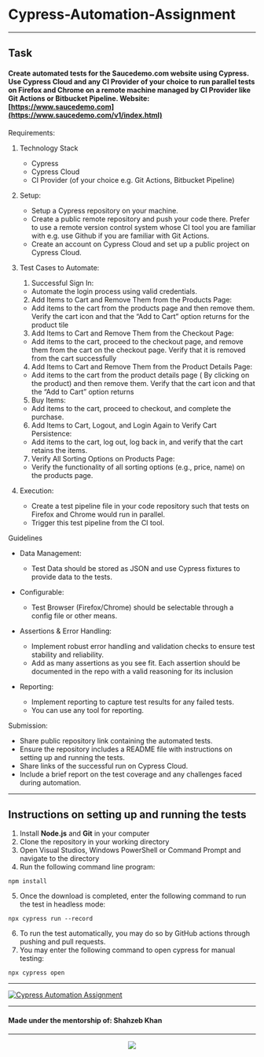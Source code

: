 # Cypress-Automation-Assignment
---
## Task

#### Create automated tests for the Saucedemo.com website using Cypress. Use Cypress Cloud and any CI Provider of your choice to run parallel tests on Firefox and Chrome on a remote machine managed by CI Provider like Git Actions or Bitbucket Pipeline.  Website: __[https://www.saucedemo.com](https://www.saucedemo.com/v1/index.html)__
Requirements:
1. Technology Stack
   - Cypress
   - Cypress Cloud
   - CI Provider (of your choice e.g. Git Actions, Bitbucket Pipeline)

2. Setup:
   - Setup a Cypress repository on your machine.
   - Create a public remote repository and push your code there. Prefer to use a remote version control system whose CI tool you are familiar with e.g. use Github if you are familiar with Git Actions.
   - Create an account on Cypress Cloud and set up a public project on Cypress Cloud.

3. Test Cases to Automate:
   1. Successful Sign In:
  	- Automate the login process using valid credentials.

   2. Add Items to Cart and Remove Them from the Products Page:
  	- Add items to the cart from the products page and then remove them. Verify the cart icon and that the “Add to Cart” option returns for the product tile

   3. Add Items to Cart and Remove Them from the Checkout Page:
  	- Add items to the cart, proceed to the checkout page, and remove them from the cart on the checkout page. Verify that it is removed from the cart successfully

   4. Add Items to Cart and Remove Them from the Product Details Page:
  	- Add items to the cart from the product details page ( By clicking on the product)  and then remove them. Verify that the cart icon and that the “Add to Cart” option returns

   5. Buy Items:
  	- Add items to the cart, proceed to checkout, and complete the purchase.

   6. Add Items to Cart, Logout, and Login Again to Verify Cart Persistence:
  	- Add items to the cart, log out, log back in, and verify that the cart retains the items.

   7. Verify All Sorting Options on Products Page:
  	- Verify the functionality of all sorting options (e.g., price, name) on the products page.

4. Execution:
   - Create a test pipeline file in your code repository such that tests on Firefox and Chrome would run in parallel.
   - Trigger this test pipeline from the CI tool.

Guidelines

- Data Management:
  - Test Data should be stored as JSON and use Cypress fixtures to provide data to the tests.


- Configurable:
  - Test Browser (Firefox/Chrome) should be selectable through a config file or other means.

- Assertions & Error Handling:
  - Implement robust error handling and validation checks to ensure test stability and reliability.
  - Add as many assertions as you see fit. Each assertion should be documented in the repo with a valid reasoning for its inclusion

- Reporting:
  - Implement reporting to capture test results for any failed tests.
  - You can use any tool for reporting.


Submission:
- Share public repository link containing the automated tests.
- Ensure the repository includes a README file with instructions on setting up and running the tests.
- Share links of the successful run on Cypress Cloud.
- Include a brief report on the test coverage and any challenges faced during automation.

---
## Instructions on setting up and running the tests

1. Install **Node.js** and **Git** in your computer
1. Clone the repository in your working directory
1. Open Visual Studios, Windows PowerShell or Command Prompt and navigate to the directory
1. Run the following command line program:
```shell
npm install
```
5. Once the download is completed, enter the following command to run the test in headless mode:
```shell
npx cypress run --record
```
6. To run the test automatically, you may do so by GitHub actions through pushing and pull requests.
1. You may enter the following command to open cypress for manual testing:
```shell
npx cypress open
```
---
[![Cypress Automation Assignment](https://img.shields.io/endpoint?url=https://cloud.cypress.io/badge/simple/r367ew/master&style=flat&logo=cypress)](https://cloud.cypress.io/projects/r367ew/runs)

---
#### Made under the mentorship of: Shahzeb Khan
---
<p align="center">
    <img src="https://d7umqicpi7263.cloudfront.net/img/product/269aa8b6-ac52-4bf4-812f-a7fba31ccf40.com/58bc3b55d8ba143b176ad691966bc9f7">
</p>